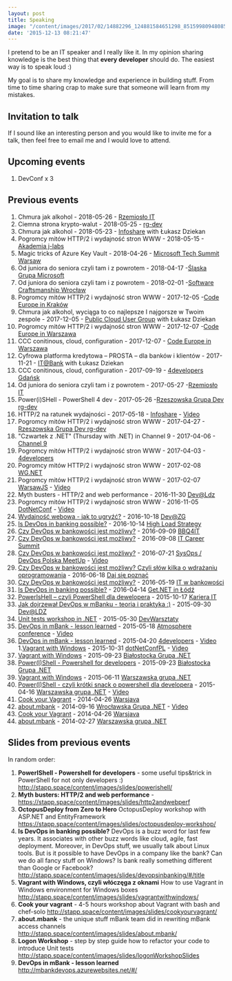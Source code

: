 ```yaml
---
layout: post
title: Speaking
image: "/content/images/2017/02/14882296_124881584651298_8515998094808576701_o.jpg"
date: '2015-12-13 08:21:47'
---
```


I pretend to be an IT speaker and I really like it. In my opinion sharing knowledge is the best thing that **every developer** should do. The easiest way is to speak loud :)

My goal is to share my knowledge and experience in building stuff. From time to time sharing crap to make sure that someone will learn from my mistakes.

## Invitation to talk

If I sound like an interesting person and you would like to invite me for a talk, then feel free to email me and I would love to attend.

## Upcoming events
1. DevConf x 3

## Previous events
1. Chmura jak alkohol - 2018-05-26 - [Rzemiosło IT](http://rzemioslo.it/schedule/)
1. Ciemna strona krypto-walut - 2018-05-25 - [rg-dev](https://www.meetup.com/rg-dev/events/248672239/)
1. Chmura jak alkohol - 2018-05-23 - [Infoshare](https://infoshare.pl/#outline-agenda) with Łukasz Dziekan
1. Pogromcy mitów HTTP/2 i wydajność stron WWW - 2018-05-15 - [Akademia j-labs](http://www.itakademia.j-labs.pl/pl/harmonogram/warszawa/Pogromcy-mitow-HTTP2-i-wydajnosc-stron-WWW)
1. Magic tricks of Azure Key Vault - 2018-04-26 -  [Microsoft Tech Summit Warsaw](https://www.microsoft.com/pl-pl/techsummit/warsaw)
1. Od juniora do seniora czyli tam i z powrotem - 2018-04-17 -[Śląska Grupa Microsoft](https://www.meetup.com/%C5%9Al%C4%85ska-Grupa-Microsoft-Meetup/events/249646043/)
1. Od juniora do seniora czyli tam i z powrotem - 2018-02-01 -[Software Craftsmanship Wrocław](https://www.meetup.com/SC-Wro/events/247155244/)
1. Pogromcy mitów HTTP/2 i wydajność stron WWW - 2017-12-05 -[Code Europe in Kraków](https://www.codeeurope.pl/pl/agenda) 
1. Chmura jak alkohol, wyciąga to co najlepsze I najgorsze w Twoim zespole - 2017-12-05 - [Public Cloud User Group](https://www.meetup.com/pl-PL/publiccloudpl/events/243543283/?eventId=243543283) with Łukasz Dziekan
1. Pogromcy mitów HTTP/2 i wydajność stron WWW - 2017-12-07 -[Code Europe in Warszawa](https://www.codeeurope.pl/pl/agenda) 
1. CCC conitinous, cloud, configuration - 2017-12-07 - [Code Europe in Warszawa](https://www.codeeurope.pl/pl/agenda) 
1. Cyfrowa platforma kredytowa – PROSTA – dla banków i klientów - 2017-11-21 - [IT@Bank](http://konferencje.alebank.pl/wp-content/uploads/2017/07/Program-IT@BANK.pdf) with Łukasz Dziekan
1. CCC conitinous, cloud, configuration - 2017-09-19 - [4developers Gdańsk](https://gdansk.4developers.org.pl/stapp.html)
1. Od juniora do seniora czyli tam i z powrotem - 2017-05-27 -[Rzemiosło IT](http://rzemioslo.it/)
1. Power(i)SHell - PowerShell 4 dev - 2017-05-26 -[Rzeszowska Grupa Dev rg-dev](https://www.meetup.com/rg-dev/) 
1. HTTP/2 na ratunek wydajności - 2017-05-18 - [Infoshare](https://infoshare.pl) - [Video](https://www.youtube.com/watch?v=S6y81TMr_lA)
1. Pogromcy mitów HTTP/2 i wydajność stron WWW - 2017-04-27 -[Rzeszowska Grupa Dev rg-dev](https://www.meetup.com/rg-dev/) 
1. "Czwartek z .NET" (Thursday with .NET) in Channel 9 - 2017-04-06 - [Channel 9](https://channel9.msdn.com/Events/Czwartki-z-VS-2017/1-czwartek-z-VS-2017/1-czwartek-z-VS-2017)
1. Pogromcy mitów HTTP/2 i wydajność stron WWW - 2017-04-03 - [4developers](http://2017.4developers.org.pl/pl/program/speakers/stapp-piotr/)
1. Pogromcy mitów HTTP/2 i wydajność stron WWW - 2017-02-08 [WG.NET](https://www.meetup.com/WG-NET/events/237397950/)
1. Pogromcy mitów HTTP/2 i wydajność stron WWW - 2017-02-07 [WarsawJS](https://www.meetup.com/WarsawJS/events/237134262/) - [Video](https://www.youtube.com/watch?v=tkjPCuuLhtc)
1. Myth busters - HTTP/2 and web performance - 2016-11-30 [Dev@Ldz](http://www.meetup.com/dev-LDZ/)
1. Pogromcy mitów HTTP/2 i wydajność stron WWW - 2016-11-05 [DotNetConf](http://dotnetconf.pl/) - [Video](https://www.youtube.com/watch?v=S1zSno9Pxvs)
1. [Wydajność webowa - jak to ugryźć?](http://www.meetup.com/DEV-ZG/events/234250699/) - 2016-10-18 [Dev@ZG](http://www.meetup.com/DEV-ZG/)
1. [Is DevOps in banking possible?](http://www.highloadstrategy.lt/) - 2016-10-14 [High Load Strategy](http://www.highloadstrategy.lt/)
1. [Czy DevOps w bankowości jest możliwy?](http://bbq4.it/#agenda) - 2016-09-09 [BBQ4IT](http://bbq4.it/)
1. [Czy DevOps w bankowości jest możliwy?](http://itcareersummit.pl/2016/?page_id=811) - 2016-09-08 [IT Career Summit](http://itcareersummit.pl/2016/?page_id=811)
1. [Czy DevOps w bankowości jest możliwy?](http://www.meetup.com/SysOpsPolska/events/232280301/) - 2016-07-21 [SysOps / DevOps Polska MeetUp](http://www.meetup.com/SysOpsPolska/) - [Video](https://www.youtube.com/watch?v=8U3YO-IcW24)
1. [Czy DevOps w bankowości jest możliwy? Czyli słów kilka o wdrażaniu oprogramowania](http://devstyle.pl/daj-sie-poznac/gala/) - 2016-06-18 [Daj się poznać](http://dajsiepoznac2016.evenea.pl/)
1. [Czy DevOps w bankowości jest możliwy?](http://gigacon.org/devops_bankowosc/) - 2016-05-19 [IT w bankowości](http://gigacon.org/event/bankowosc_warszawa_2016/)
1. [Is DevOps in banking possible?](https://konferencjaget.net/pl/lodz/program#65) - 2016-04-14 [Get.NET in Łódź](https://konferencjaget.net/)
1. [PowerIsHell – czyli PowerShell dla dewelopera](http://careercon.pl/konferencja/kariera-it-warszawa-17-10-2015/) - 2015-10-17 [Kariera IT](http://careercon.pl/)
1. [Jak dojrzewał DevOps w mBanku - teoria i praktyka :)](http://www.meetup.com/dev-LDZ/events/224955668/) - 2015-09-30 [Dev@LDZ](http://www.meetup.com/dev-LDZ/)
1. [Unit tests workshop in .NET](http://devwarsztaty.pl/warsztaty/2015-05-30/) - 2015-05-30 [DevWarsztaty](http://devwarsztaty.pl/) 
1. [DevOps in mBank - lesson learned](http://2015.4developers.org.pl/pl/agenda/lecture/devops-in-mbank-lesson-learned/) - 2015-05-18 [Atmosphere conference](http://atmosphere-conference.com) - [Video](https://www.youtube.com/watch?v=WOPI_afhYTM)  
1. [DevOps in mBank - lesson learned](http://2015.4developers.org.pl/pl/agenda/lecture/devops-in-mbank-lesson-learned/) - 2015-04-20 [4developers](http://4developers.org.pl/) - [Video](https://www.youtube.com/watch?v=PdyJlmATdtc)
1.[Vagrant with Windows](http://dotnetconf.pl/2015) - 2015-10-31 [dotNetConfPL](http://dotnetconf.pl) - [Video](https://www.youtube.com/watch?v=EHFpMHhUFXQ)
1. [Vagrant with Windows](https://www.facebook.com/events/160965000911545/) - 2015-09-23 [Białostocka Grupa .NET](https://www.facebook.com/groups/bstoknet/)
1. [Power(I)Shell - Powershell for developers](https://www.facebook.com/events/160965000911545/) - 2015-09-23 [Białostocka Grupa .NET](https://www.facebook.com/groups/bstoknet/)
1. [Vagrant with Windows](http://www.meetup.com/WG-NET/events/222959644/) - 2015-06-11 [Warszawska grupa .NET](http://www.wg.net.pl/)
1. [Power(I)Shell - czyli krótki snack o powershell dla developera](http://www.meetup.com/WG-NET/events/221574919/) - 2015-04-16 [Warszawska grupa .NET](http://www.wg.net.pl/) - [Video](https://www.youtube.com/watch?v=qAIiPi7wk5w)
1. [Cook your Vagrant](http://crossweb.pl/wydarzenia/warsjawa-2014/) - 2014-04-26 [Warsjava](http://warsjawa.pl/)
1. [about.mbank](http://wrocnet.github.io/2014/09/16/69-spotkanie-wroclawskiej-grupy-net.html) - 2014-09-16 [Wrocławska Grupa .NET](http://wrocnet.github.io/) - [Video](https://www.youtube.com/watch?v=jVrihtoGknA)
1. [Cook your Vagrant](http://crossweb.pl/wydarzenia/warsjawa-2014/) - 2014-04-26 [Warsjava](http://warsjawa.pl/)
1. [about.mbank](http://www.wg.net.pl/aktualnosci/zaproszeniena72spotkaniewgnet) - 2014-02-27 [Warszawska grupa .NET](http://www.wg.net.pl/)

## Slides from previous events
In random order:

1. __PowerIShell - Powershell for developers__ - some useful tips&trick in PowerShell for not only developers :)
http://stapp.space/content/images/slides/powerishell/
1. __Myth busters: HTTP/2 and web performance__ - https://stapp.space/content/images/slides/http2andwebperf
1. __OctopusDeploy from Zero to Hero__ 
OctopusDeploy workshop with ASP.NET and EntityFramework
https://stapp.space/content/images/slides/octopusdeploy-workshop/
1. __Is DevOps in banking possible?__
DevOps is a buzz word for last few years. It associates with other buzz words like cloud, agile, fast deployment. Moreover, in DevOps stuff, we usually talk about Linux tools. But is it possible to have DevOps in a company like the bank? Can we do all fancy stuff on Windows? Is bank really something different than Google or Facebook?
http://stapp.space/content/images/slides/devopsinbanking/#/title
1. __Vagrant with Windows, czyli włóczęga z oknami__
How to use Vagrant in Windows environment for Windows boxes
http://stapp.space/content/images/slides/vagrantwithwindows/
2. __Cook your vagrant__ - 4-5 hours workshop about Vagrant with bash and chef-solo
http://stapp.space/content/images/slides/cookyourvagrant/
3. __about.mbank__ - the unique stuff mBank team did in rewriting mBank access channels
http://stapp.space/content/images/slides/about.mbank/
5. __Logon Workshop__ - step by step guide how to refactor your code to introduce Unit tests
http://stapp.space/content/images/slides/logonWorkshopSlides
6. __DevOps in mBank - lesson learned__
http://mbankdevops.azurewebsites.net/#/

